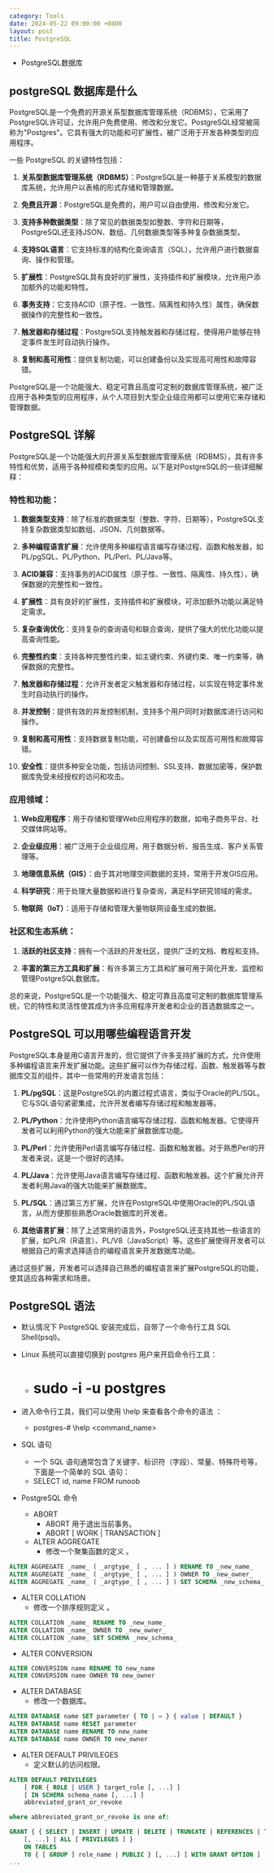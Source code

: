 ```yaml
---
category: Tools
date: 2024-05-22 09:00:00 +0800
layout: post
title: PostgreSQL
---
```


+ PostgreSQL数据库

## postgreSQL 数据库是什么

PostgreSQL是一个免费的开源关系型数据库管理系统（RDBMS），它采用了PostgreSQL许可证，允许用户免费使用、修改和分发它。PostgreSQL经常被简称为"Postgres"。它具有强大的功能和可扩展性，被广泛用于开发各种类型的应用程序。

一些 PostgreSQL 的关键特性包括：

1. **关系型数据库管理系统（RDBMS）**：PostgreSQL是一种基于关系模型的数据库系统，允许用户以表格的形式存储和管理数据。

2. **免费且开源**：PostgreSQL是免费的，用户可以自由使用、修改和分发它。

3. **支持多种数据类型**：除了常见的数据类型如整数、字符和日期等，PostgreSQL还支持JSON、数组、几何数据类型等多种复杂数据类型。

4. **支持SQL语言**：它支持标准的结构化查询语言（SQL），允许用户进行数据查询、操作和管理。

5. **扩展性**：PostgreSQL具有良好的扩展性，支持插件和扩展模块，允许用户添加额外的功能和特性。

6. **事务支持**：它支持ACID（原子性、一致性、隔离性和持久性）属性，确保数据操作的完整性和一致性。

7. **触发器和存储过程**：PostgreSQL支持触发器和存储过程，使得用户能够在特定事件发生时自动执行操作。

8. **复制和高可用性**：提供复制功能，可以创建备份以及实现高可用性和故障容错。

PostgreSQL是一个功能强大、稳定可靠且高度可定制的数据库管理系统，被广泛应用于各种类型的应用程序，从个人项目到大型企业级应用都可以使用它来存储和管理数据。

## PostgreSQL 详解

PostgreSQL是一个功能强大的开源关系型数据库管理系统（RDBMS），具有许多特性和优势，适用于各种规模和类型的应用。以下是对PostgreSQL的一些详细解释：

### 特性和功能：

1. **数据类型支持**：除了标准的数据类型（整数、字符、日期等），PostgreSQL支持复杂数据类型如数组、JSON、几何数据等。

2. **多种编程语言扩展**：允许使用多种编程语言编写存储过程、函数和触发器，如PL/pgSQL、PL/Python、PL/Perl、PL/Java等。

3. **ACID兼容**：支持事务的ACID属性（原子性、一致性、隔离性、持久性），确保数据的完整性和一致性。

4. **扩展性**：具有良好的扩展性，支持插件和扩展模块，可添加额外功能以满足特定需求。

5. **复杂查询优化**：支持复杂的查询语句和联合查询，提供了强大的优化功能以提高查询性能。

6. **完整性约束**：支持各种完整性约束，如主键约束、外键约束、唯一约束等，确保数据的完整性。

7. **触发器和存储过程**：允许开发者定义触发器和存储过程，以实现在特定事件发生时自动执行的操作。

8. **并发控制**：提供有效的并发控制机制，支持多个用户同时对数据库进行访问和操作。

9. **复制和高可用性**：支持数据复制功能，可创建备份以及实现高可用性和故障容错。

10. **安全性**：提供多种安全功能，包括访问控制、SSL支持、数据加密等，保护数据库免受未经授权的访问和攻击。

### 应用领域：

1. **Web应用程序**：用于存储和管理Web应用程序的数据，如电子商务平台、社交媒体网站等。

2. **企业级应用**：被广泛用于企业级应用，用于数据分析、报告生成、客户关系管理等。

3. **地理信息系统（GIS）**：由于其对地理空间数据的支持，常用于开发GIS应用。

4. **科学研究**：用于处理大量数据和进行复杂查询，满足科学研究领域的需求。

5. **物联网（IoT）**：适用于存储和管理大量物联网设备生成的数据。

### 社区和生态系统：

1. **活跃的社区支持**：拥有一个活跃的开发社区，提供广泛的文档、教程和支持。

2. **丰富的第三方工具和扩展**：有许多第三方工具和扩展可用于简化开发、监控和管理PostgreSQL数据库。

总的来说，PostgreSQL是一个功能强大、稳定可靠且高度可定制的数据库管理系统，它的特性和灵活性使其成为许多应用程序开发者和企业的首选数据库之一。

## PostgreSQL 可以用哪些编程语言开发

PostgreSQL本身是用C语言开发的，但它提供了许多支持扩展的方式，允许使用多种编程语言来开发扩展功能。这些扩展可以作为存储过程、函数、触发器等与数据库交互的组件，其中一些常用的开发语言包括：

1. **PL/pgSQL**：这是PostgreSQL的内置过程式语言，类似于Oracle的PL/SQL。它与SQL语句紧密集成，允许开发者编写存储过程和触发器等。

2. **PL/Python**：允许使用Python语言编写存储过程、函数和触发器。它使得开发者可以利用Python的强大功能来扩展数据库功能。

3. **PL/Perl**：允许使用Perl语言编写存储过程、函数和触发器。对于熟悉Perl的开发者来说，这是一个很好的选择。

4. **PL/Java**：允许使用Java语言编写存储过程、函数和触发器。这个扩展允许开发者利用Java的强大功能来扩展数据库。

5. **PL/SQL**：通过第三方扩展，允许在PostgreSQL中使用Oracle的PL/SQL语言，从而方便那些熟悉Oracle数据库的开发者。

6. **其他语言扩展**：除了上述常用的语言外，PostgreSQL还支持其他一些语言的扩展，如PL/R（R语言）、PL/V8（JavaScript）等。这些扩展使得开发者可以根据自己的需求选择适合的编程语言来开发数据库功能。

通过这些扩展，开发者可以选择自己熟悉的编程语言来扩展PostgreSQL的功能，使其适应各种需求和场景。

## PostgreSQL 语法

+ 默认情况下 PostgreSQL 安装完成后，自带了一个命令行工具 SQL Shell(psql)。
+ Linux 系统可以直接切换到 postgres 用户来开启命令行工具：
  + #  sudo -i -u postgres

+ 进入命令行工具，我们可以使用 \help 来查看各个命令的语法 ：
  + postgres-# \help <command_name>

+ SQL 语句
  + 一个 SQL 语句通常包含了关键字、标识符（字段）、常量、特殊符号等，下面是一个简单的 SQL 语句：
  + SELECT id, name FROM runoob

+ PostgreSQL 命令
  + ABORT
    + ABORT 用于退出当前事务。
    + ABORT [ WORK | TRANSACTION ]
  + ALTER AGGREGATE
    + 修改一个聚集函数的定义 。
```sql
ALTER AGGREGATE _name_ ( _argtype_ [ , ... ] ) RENAME TO _new_name_
ALTER AGGREGATE _name_ ( _argtype_ [ , ... ] ) OWNER TO _new_owner_
ALTER AGGREGATE _name_ ( _argtype_ [ , ... ] ) SET SCHEMA _new_schema_
```
  + ALTER COLLATION
    + 修改一个排序规则定义 。
```sql
ALTER COLLATION _name_ RENAME TO _new_name_
ALTER COLLATION _name_ OWNER TO _new_owner_
ALTER COLLATION _name_ SET SCHEMA _new_schema_
```
  + ALTER CONVERSION
```sql
ALTER CONVERSION name RENAME TO new_name
ALTER CONVERSION name OWNER TO new_owner
```
  + ALTER DATABASE
    + 修改一个数据库。
```sql
ALTER DATABASE name SET parameter { TO | = } { value | DEFAULT }
ALTER DATABASE name RESET parameter
ALTER DATABASE name RENAME TO new_name
ALTER DATABASE name OWNER TO new_owner
```
  + ALTER DEFAULT PRIVILEGES
    + 定义默认的访问权限。
```sql
ALTER DEFAULT PRIVILEGES
    [ FOR { ROLE | USER } target_role [, ...] ]
    [ IN SCHEMA schema_name [, ...] ]
    abbreviated_grant_or_revoke

where abbreviated_grant_or_revoke is one of:

GRANT { { SELECT | INSERT | UPDATE | DELETE | TRUNCATE | REFERENCES | TRIGGER }
    [, ...] | ALL [ PRIVILEGES ] }
    ON TABLES
    TO { [ GROUP ] role_name | PUBLIC } [, ...] [ WITH GRANT OPTION ]
...
```